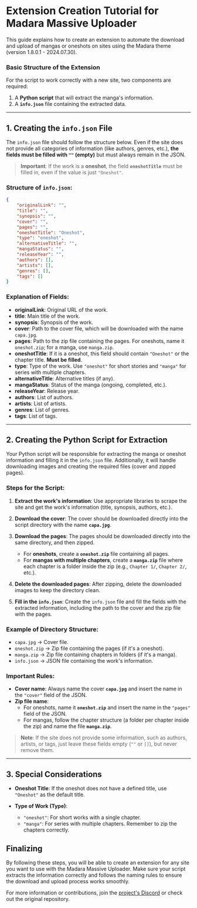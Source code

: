 # Extension Creation Tutorial for Madara Massive Uploader

This guide explains how to create an extension to automate the download and upload of mangas or oneshots on sites using the Madara theme (version 1.8.0.1 - 2024.07.30).

### Basic Structure of the Extension

For the script to work correctly with a new site, two components are required:

1. A **Python script** that will extract the manga's information.
2. A **`info.json`** file containing the extracted data.

---

## 1. Creating the `info.json` File

The `info.json` file should follow the structure below. Even if the site does not provide all categories of information (like authors, genres, etc.), **the fields must be filled with `""` (empty)** but must always remain in the JSON.

> **Important**: If the work is a **oneshot**, the field **`oneshotTitle`** must be filled in, even if the value is just `"Oneshot"`.

### Structure of `info.json`:

```json
{
    "originalLink": "",
    "title": "",
    "synopsis": "",
    "cover": "",
    "pages": "",
    "oneshotTitle": "Oneshot",
    "type": "oneshot",
    "alternativeTitle": "",
    "mangaStatus": "",
    "releaseYear": "",
    "authors": [],
    "artists": [],
    "genres": [],
    "tags": []
}
```

### Explanation of Fields:

- **originalLink**: Original URL of the work.
- **title**: Main title of the work.
- **synopsis**: Synopsis of the work.
- **cover**: Path to the cover file, which will be downloaded with the name `capa.jpg`.
- **pages**: Path to the zip file containing the pages. For oneshots, name it `oneshot.zip`; for a manga, use `manga.zip`.
- **oneshotTitle**: If it is a oneshot, this field should contain `"Oneshot"` or the chapter title. **Must be filled**.
- **type**: Type of the work. Use `"oneshot"` for short stories and `"manga"` for series with multiple chapters.
- **alternativeTitle**: Alternative titles (if any).
- **mangaStatus**: Status of the manga (ongoing, completed, etc.).
- **releaseYear**: Release year.
- **authors**: List of authors.
- **artists**: List of artists.
- **genres**: List of genres.
- **tags**: List of tags.

---

## 2. Creating the Python Script for Extraction

Your Python script will be responsible for extracting the manga or oneshot information and filling it in the `info.json` file. Additionally, it will handle downloading images and creating the required files (cover and zipped pages).

### Steps for the Script:

1. **Extract the work's information**: Use appropriate libraries to scrape the site and get the work's information (title, synopsis, authors, etc.).
   
2. **Download the cover**: The cover should be downloaded directly into the script directory with the name **`capa.jpg`**.

3. **Download the pages**: The pages should be downloaded directly into the same directory, and then zipped.

   - For **oneshots**, create a **`oneshot.zip`** file containing all pages.
   - For **mangas with multiple chapters**, create a **`manga.zip`** file where each chapter is a folder inside the zip (e.g., `Chapter 1/`, `Chapter 2/`, etc.).

4. **Delete the downloaded pages**: After zipping, delete the downloaded images to keep the directory clean.

5. **Fill in the `info.json`**: Create the `info.json` file and fill the fields with the extracted information, including the path to the cover and the zip file with the pages.

### Example of Directory Structure:

- `capa.jpg` → Cover file.
- `oneshot.zip` → Zip file containing the pages (if it's a oneshot).
- `manga.zip` → Zip file containing chapters in folders (if it's a manga).
- `info.json` → JSON file containing the work's information.

### Important Rules:

- **Cover name**: Always name the cover **`capa.jpg`** and insert the name in the `"cover"` field of the JSON.
- **Zip file name**: 
  - For oneshots, name it **`oneshot.zip`** and insert the name in the `"pages"` field of the JSON.
  - For mangas, follow the chapter structure (a folder per chapter inside the zip) and name the file **`manga.zip`**.
  
> **Note**: If the site does not provide some information, such as authors, artists, or tags, just leave these fields empty (`""` or `[]`), but never remove them.

---

## 3. Special Considerations

- **Oneshot Title**: If the oneshot does not have a defined title, use `"Oneshot"` as the default title.
  
- **Type of Work (Type)**: 
  - `"oneshot"`: For short works with a single chapter.
  - `"manga"`: For series with multiple chapters. Remember to zip the chapters correctly.

## Finalizing

By following these steps, you will be able to create an extension for any site you want to use with the Madara Massive Uploader. Make sure your script extracts the information correctly and follows the naming rules to ensure the download and upload process works smoothly.

For more information or contributions, join the [project's Discord](https://discord.gg/SQKcCAuBRr) or check out the original repository.
